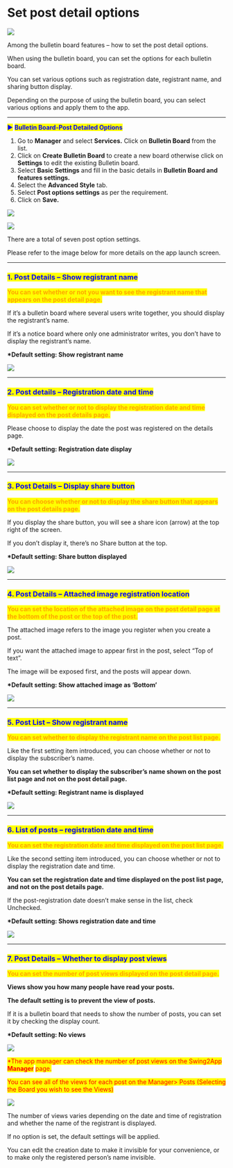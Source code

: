 # Set post detail options

![](https://support.swing2app.com/wp-content/uploads/2019/01/post\_opt.png)

Among the bulletin board features – how to set the post detail options.&#x20;

When using the bulletin board, you can set the options for each bulletin board.

You can set various options such as registration date, registrant name, and sharing button display.

Depending on the purpose of using the bulletin board, you can select various options and apply them to the app.

***

<mark style="color:blue;">▶</mark> <mark style="color:blue;"></mark><mark style="color:blue;">**Bulletin Board-Post Detailed Options**</mark>

1. Go to **Manager** and select **Services.** Click on **Bulletin Board** from the list.
2. Click on **Create Bulletin Board** to create a new board otherwise click on **Settings** to edit the existing Bulletin board.
3. Select **Basic Settings** and fill in the basic details in **Bulletin Board and features settings.**
4. Select the **Advanced Style** tab.
5. Select **Post options settings** as per the requirement.
6. Click on **Save.**

![](https://support.swing2app.com/wp-content/uploads/2018/09/b64-e1587044776757.png)

![](https://support.swing2app.com/wp-content/uploads/2019/01/set-post-2.png)

There are a total of seven post option settings.

Please refer to the image below for more details on the app launch screen.

***

### <mark style="color:blue;">**1. Post Details – Show registrant name**</mark>

<mark style="color:orange;">**You can set whether or not you want to see the registrant name that appears on the post detail page.**</mark>

If it’s a bulletin board where several users write together, you should display the registrant’s name.

If it’s a notice board where only one administrator writes, you don’t have to display the registrant’s name.

**\*Default setting: Show registrant name**

![](https://support.swing2app.com/wp-content/uploads/2019/01/f.png)

***

### <mark style="color:blue;">**2. Post details – Registration date and time**</mark>

<mark style="color:orange;">**You can set whether or not to display the registration date and time displayed on the post details page.**</mark>

Please choose to display the date the post was registered on the details page.

**\*Default setting: Registration date display**

![](https://support.swing2app.com/wp-content/uploads/2019/01/m.png)

***

### <mark style="color:blue;">**3. Post Details – Display share button**</mark>

<mark style="color:orange;">**You can choose whether or not to display the share button that appears on the post details page.**</mark>

If you display the share button, you will see a share icon (arrow) at the top right of the screen.

If you don’t display it, there’s no Share button at the top.

**\*Default setting: Share button displayed**

![](https://support.swing2app.com/wp-content/uploads/2019/01/j.png)

***

### <mark style="color:blue;">**4. Post Details – Attached image registration location**</mark>

<mark style="color:orange;">**You can set the location of the attached image on the post detail page at the bottom of the post or the top of the post.**</mark>

The attached image refers to the image you register when you create a post.

If you want the attached image to appear first in the post, select “Top of text”.

The image will be exposed first, and the posts will appear down.

**\*Default setting: Show attached image as ‘Bottom’**

![](https://support.swing2app.com/wp-content/uploads/2019/01/l.png)

***

### <mark style="color:blue;">**5. Post List – Show registrant name**</mark>

<mark style="color:orange;">**You can set whether to display the registrant name on the post list page.**</mark>

Like the first setting item introduced, you can choose whether or not to display the subscriber’s name.

**You can set whether to display the subscriber’s name shown on the post list page and not on the post detail page.**

**\*Default setting: Registrant name is displayed**

![](https://support.swing2app.com/wp-content/uploads/2019/01/h.png)

***

### <mark style="color:blue;">**6. List of posts – registration date and time**</mark>

<mark style="color:orange;">**You can set the registration date and time displayed on the post list page.**</mark>

Like the second setting item introduced, you can choose whether or not to display the registration date and time.

**You can set the registration date and time displayed on the post list page, and not on the post details page.**

If the post-registration date doesn’t make sense in the list, check Unchecked.

**\*Default setting: Shows registration date and time**

![](https://support.swing2app.com/wp-content/uploads/2019/01/i.png)

***

### <mark style="color:blue;">**7. Post Details – Whether to display post views**</mark>

<mark style="color:orange;">**You can set the number of post views displayed on the post detail page.**</mark>

**Views show you how many people have read your posts.**

**The default setting is to prevent the view of posts.**

If it is a bulletin board that needs to show the number of posts, you can set it by checking the display count.

**\*Default setting: No views**

![](https://support.swing2app.com/wp-content/uploads/2019/01/k.png)

<mark style="color:red;">\*The app manager can check the number of post views on the Swing2App</mark> <mark style="color:red;"></mark><mark style="color:red;">**Manager**</mark> <mark style="color:red;"></mark><mark style="color:red;">page.</mark>

<mark style="color:red;">You can see all of the views for each post on the Manager> Posts (Selecting the Board you wish to see the Views)</mark>

![](https://support.swing2app.com/wp-content/uploads/2019/01/74@3x.png)

The number of views varies depending on the date and time of registration and whether the name of the registrant is displayed.

If no option is set, the default settings will be applied.

You can edit the creation date to make it invisible for your convenience, or to make only the registered person’s name invisible.
